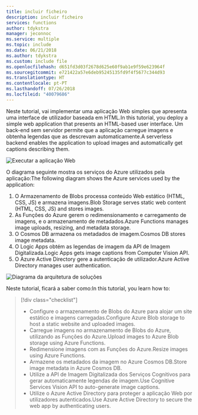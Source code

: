 ```yaml
---
title: incluir ficheiro
description: incluir ficheiro
services: functions
author: tdykstra
manager: jeconnoc
ms.service: multiple
ms.topic: include
ms.date: 06/21/2018
ms.author: tdykstra
ms.custom: include file
ms.openlocfilehash: d651fd3d03f2678d625e60f9ab1e9f59e623964f
ms.sourcegitcommit: e721422a57e6deb95245135fd9f4f5677c344d93
ms.translationtype: HT
ms.contentlocale: pt-PT
ms.lasthandoff: 07/26/2018
ms.locfileid: "40079686"
---
```

<span data-ttu-id="55800-103">Neste tutorial, vai implementar uma aplicação Web simples que apresenta uma interface de utilizador baseada em HTML.</span><span class="sxs-lookup"><span data-stu-id="55800-103">In this tutorial, you deploy a simple web application that presents an HTML-based user interface.</span></span> <span data-ttu-id="55800-104">Um back-end sem servidor permite que a aplicação carregue imagens e obtenha legendas que as descrevam automaticamente.</span><span class="sxs-lookup"><span data-stu-id="55800-104">A serverless backend enables the application to upload images and automatically get captions describing them.</span></span>

![Executar a aplicação Web](media/functions-first-serverless-web-app/0-app-screenshot-finished.png)

<span data-ttu-id="55800-106">O diagrama seguinte mostra os serviços do Azure utilizados pela aplicação:</span><span class="sxs-lookup"><span data-stu-id="55800-106">The following diagram shows the Azure services used by the application:</span></span>

1. <span data-ttu-id="55800-107">O Armazenamento de Blobs processa conteúdo Web estático (HTML, CSS, JS) e armazena imagens.</span><span class="sxs-lookup"><span data-stu-id="55800-107">Blob Storage serves static web content (HTML, CSS, JS) and stores images.</span></span>
2. <span data-ttu-id="55800-108">As Funções do Azure gerem o redimensionamento e carregamento de imagens, e o armazenamento de metadados.</span><span class="sxs-lookup"><span data-stu-id="55800-108">Azure Functions manages image uploads, resizing, and metadata storage.</span></span>
3. <span data-ttu-id="55800-109">O Cosmos DB armazena os metadados de imagem.</span><span class="sxs-lookup"><span data-stu-id="55800-109">Cosmos DB stores image metadata.</span></span>
4. <span data-ttu-id="55800-110">O Logic Apps obtém as legendas de imagem da API de Imagem Digitalizada.</span><span class="sxs-lookup"><span data-stu-id="55800-110">Logic Apps gets image captions from Computer Vision API.</span></span>
5. <span data-ttu-id="55800-111">O Azure Active Directory gere a autenticação de utilizador.</span><span class="sxs-lookup"><span data-stu-id="55800-111">Azure Active Directory manages user authentication.</span></span>

![Diagrama da arquitetura de soluções](media/functions-first-serverless-web-app/0-architecture.jpg)

<span data-ttu-id="55800-113">Neste tutorial, ficará a saber como:</span><span class="sxs-lookup"><span data-stu-id="55800-113">In this tutorial, you learn how to:</span></span>
> [!div class="checklist"]
> * <span data-ttu-id="55800-114">Configure o armazenamento de Blobs do Azure para alojar um site estático e imagens carregadas.</span><span class="sxs-lookup"><span data-stu-id="55800-114">Configure Azure Blob storage to host a static website and uploaded images.</span></span>
> * <span data-ttu-id="55800-115">Carregue imagens no armazenamento de Blobs do Azure, utilizando as Funções do Azure.</span><span class="sxs-lookup"><span data-stu-id="55800-115">Upload images to Azure Blob storage using Azure Functions.</span></span>
> * <span data-ttu-id="55800-116">Redimensione imagens com as Funções do Azure.</span><span class="sxs-lookup"><span data-stu-id="55800-116">Resize images using Azure Functions.</span></span>
> * <span data-ttu-id="55800-117">Armazene os metadados da imagem no Azure Cosmos DB.</span><span class="sxs-lookup"><span data-stu-id="55800-117">Store image metadata in Azure Cosmos DB.</span></span>
> * <span data-ttu-id="55800-118">Utilize a API de Imagem Digitalizada dos Serviços Cognitivos para gerar automaticamente legendas de imagem.</span><span class="sxs-lookup"><span data-stu-id="55800-118">Use Cognitive Services Vision API to auto-generate image captions.</span></span>
> * <span data-ttu-id="55800-119">Utilize o Azure Active Directory para proteger a aplicação Web por utilizadores autenticados.</span><span class="sxs-lookup"><span data-stu-id="55800-119">Use Azure Active Directory to secure the web app by authenticating users.</span></span>